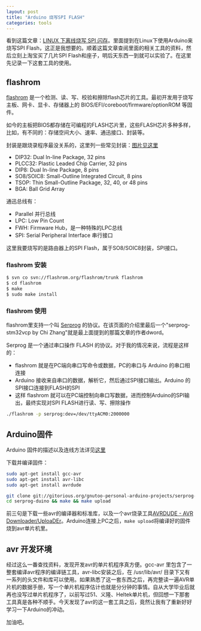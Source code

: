 ```yaml
---
layout: post
title: "Arduino 烧写SPI FLASH"
categories: tools
---
```


看到这篇文章：[LINUX 下离线烧写 SPI 闪存](http://blog.dword1511.info/?p=4107)。里面提到在Linux下使用Arduino来烧写SPI Flash，这正是我想要的。顺着这篇文章查阅里面的相关工具的资料，然后立刻上淘宝买了几片SPI Flash和座子，明后天东西一到就可以实验了。在这里先记录一下这套工具的使用。

## flashrom

[flashrom](http://flashrom.org/Flashrom) 是一个检测、读、写、校验和擦除flash芯片的工具。最初开发用于烧写主板、网卡、显卡、存储器上的 BIOS/EFI/coreboot/firmware/optionROM 等固件。

如今的主板把BIOS都存储在可编程的FLASH芯片里，这些FLASH芯片多种多样，比如，有不同的：存储空间大小、速率、通迅接口、封装等。

封装是跟烧录程序最没关系的，这里列一些常见封装：[图片见这里](http://flashrom.org/Technology)

* DIP32: Dual In-line Package, 32 pins
* PLCC32: Plastic Leaded Chip Carrier, 32 pins
* DIP8: Dual In-line Package, 8 pins
* SO8/SOIC8: Small-Outline Integrated Circuit, 8 pins
* TSOP: Thin Small-Outline Package, 32, 40, or 48 pins
* BGA: Ball Grid Array

通迅总线有：

* Parallel 并行总线
* LPC: Low Pin Count
* FWH: Firmware Hub，是一种特殊的LPC总线
* SPI: Serial Peripheral Interface 串行接口

这里我要烧写的是路由器上的SPI Flash，属于SO8/SOIC8封装，SPI接口。

### flashrom 安装

```sh
$ svn co svn://flashrom.org/flashrom/trunk flashrom
$ cd flashrom
$ make
$ sudo make install
```

### flashrom 使用

flashrom里支持一个叫 [Serprog](http://www.flashrom.org/Serprog) 的协议。在该页面的介绍里最后一个"serprog-stm32vcp by Chi Zhang"就是最上面提到的那篇文章的作者dword。

Serprog 是一个通过串口操作 FLASH 的协议。对于我的情况来说，流程是这样的：

* flashrom 就是在PC端向串口写命令或数据，PC的串口与 Arduino 的串口相连接
* Arduino 接收来自串口的数据，解析它，然后通过SPI接口输出。Arduino 的SPI接口连接到FLASH的SPI
* 这样 flashrom 就可以在PC端控制向串口写数据，进而控制Arduino的SPI输出，最终实现对SPI FLASH进行读、写、擦除操作

```sh
./flashrom -p serprog:dev=/dev/ttyACM0:2000000
```

## Arduino固件

Arduino 固件的描述以及连线方法详见[这里](http://www.flashrom.org/Serprog/Arduino_flasher)

下载并编译固件：

```sh
sudo apt-get install gcc-avr
sudo apt-get install avr-libc
sudo apt-get install avrdude

git clone git://gitorious.org/gnutoo-personal-arduino-projects/serprog-duino.git
cd serprog-duino && make && make upload
```

前三句是下载一些avr的编译器和标准库，以及一个avr烧录工具[AVRDUDE - AVR Downloader/UploaDEr](http://www.nongnu.org/avrdude/)。Arduino连接上PC之后，`make upload`将编译好的固件烧到avr单片机里。


## avr 开发环境

经过这么一番查找资料，发现开发avr的单片机程序真方便。gcc-avr 里包含了一整套编译avr程序的编译链工具，avr-libc安装之后，在 /usr/lib/avr/ 目录下又有一系列的头文件和库可以使用。如果熟悉了这一套东西之后，再完整读一遍AVR单片机的数据手册，写一个单片机程序估计也就是分分钟的事情。自从大学毕业后就再也没写过单片机程序了，以前写过51、义隆、Heltek单片机，但回想一下那套工具真是各种不顺手。今天发现了avr的这一套工具之后，竟然让我有了重新好好学习一下Arduino的冲动。

加油吧。


